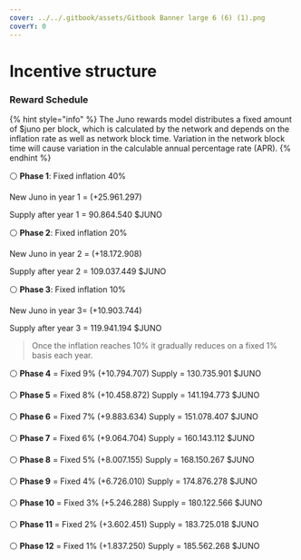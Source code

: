 ```yaml
---
cover: ../../.gitbook/assets/Gitbook Banner large 6 (6) (1).png
coverY: 0
---
```


# Incentive structure

### Reward Schedule <a href="8ab1" id="8ab1"></a>

{% hint style="info" %}
The Juno rewards model distributes a fixed amount of $juno per block, which is calculated by the network and depends on the inflation rate as well as network block time. Variation in the network block time will cause variation in the calculable annual percentage rate (APR).
{% endhint %}

⚪️ **Phase 1**: Fixed inflation 40%

New Juno in year 1 = (+25.961.297)

Supply after year 1 = 90.864.540 $JUNO

⚪️ **Phase 2**: Fixed inflation 20%

New Juno in year 2 = (+18.172.908)

Supply after year 2 = 109.037.449 $JUNO

⚪️ **Phase 3**: Fixed inflation 10%

New Juno in year 3= (+10.903.744)

Supply after year 3 = 119.941.194 $JUNO

> Once the inflation reaches 10% it gradually reduces on a fixed 1% basis each year.

⚪️ **Phase 4** = Fixed 9% (+10.794.707) Supply = 130.735.901 $JUNO

⚪️ **Phase 5** = Fixed 8% (+10.458.872) Supply = 141.194.773 $JUNO

⚪️ **Phase 6** = Fixed 7% (+9.883.634) Supply = 151.078.407 $JUNO

⚪️ **Phase 7** = Fixed 6% (+9.064.704) Supply = 160.143.112 $JUNO

⚪️ **Phase 8** = Fixed 5% (+8.007.155) Supply = 168.150.267 $JUNO

⚪️ **Phase 9** = Fixed 4% (+6.726.010) Supply = 174.876.278 $JUNO

⚪️ **Phase 10** = Fixed 3% (+5.246.288) Supply = 180.122.566 $JUNO

⚪️ **Phase 11** = Fixed 2% (+3.602.451) Supply = 183.725.018 $JUNO

⚪️ **Phase 12** = Fixed 1% (+1.837.250) Supply = 185.562.268 $JUNO
